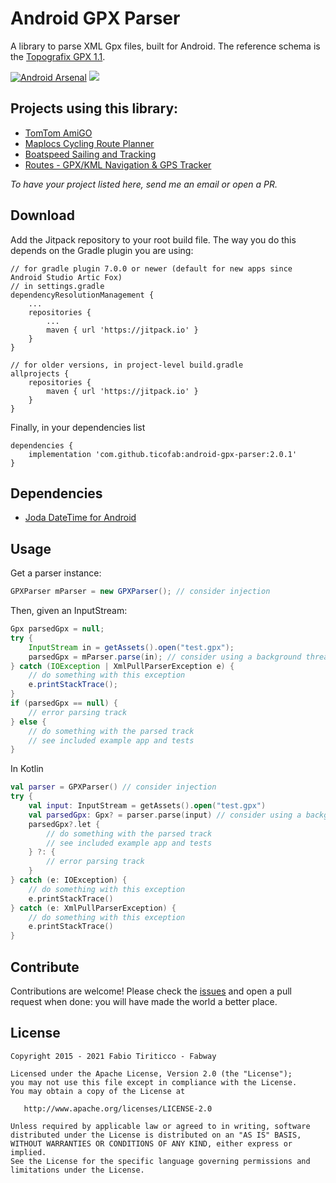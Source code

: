 # Android GPX Parser

A library to parse XML Gpx files, built for Android. The reference schema is the [Topografix GPX 1.1](http://www.topografix.com/GPX/1/1/).

[![Android Arsenal](https://img.shields.io/badge/Android%20Arsenal-android--gpx--parser-green.svg?style=flat)](https://android-arsenal.com/details/1/2500)
[![](https://jitpack.io/v/ticofab/android-gpx-parser.svg)](https://jitpack.io/#ticofab/android-gpx-parser)

## Projects using this library:

* [TomTom AmiGO](https://play.google.com/store/apps/details?id=com.tomtom.speedcams.android.map)
* [Maplocs Cycling Route Planner](https://play.google.com/store/apps/details?id=abhiank.maplocs)
* [Boatspeed Sailing and Tracking](https://play.google.com/store/apps/details?id=de.herberlin.boatspeed&hl=de)
* [Routes - GPX/KML Navigation & GPS Tracker](https://play.google.com/store/apps/details?id=de.flosdorf.routenavigation&hl=de)

_To have your project listed here, send me an email or open a PR._

## Download

Add the Jitpack repository to your root build file. The way you do this depends on the Gradle plugin you are using:

```
// for gradle plugin 7.0.0 or newer (default for new apps since Android Studio Artic Fox)
// in settings.gradle
dependencyResolutionManagement {
    ...
    repositories {
        ...
        maven { url 'https://jitpack.io' }
    }
}
```

```
// for older versions, in project-level build.gradle
allprojects {
    repositories {
        maven { url 'https://jitpack.io' }
    }
}
```

Finally, in your dependencies list

```
dependencies {
    implementation 'com.github.ticofab:android-gpx-parser:2.0.1'
}
```

## Dependencies

* [Joda DateTime for Android](https://github.com/dlew/joda-time-android)

## Usage

Get a parser instance:

```java
GPXParser mParser = new GPXParser(); // consider injection
```

Then, given an InputStream:

```java
Gpx parsedGpx = null;
try {
    InputStream in = getAssets().open("test.gpx");
    parsedGpx = mParser.parse(in); // consider using a background thread
} catch (IOException | XmlPullParserException e) {
    // do something with this exception
    e.printStackTrace();
}
if (parsedGpx == null) {
    // error parsing track
} else {
    // do something with the parsed track
    // see included example app and tests
}
```

In Kotlin

```kotlin
val parser = GPXParser() // consider injection
try {
    val input: InputStream = getAssets().open("test.gpx")
    val parsedGpx: Gpx? = parser.parse(input) // consider using a background thread
    parsedGpx?.let {
        // do something with the parsed track
        // see included example app and tests
    } ?: {
        // error parsing track
    }
} catch (e: IOException) {
    // do something with this exception
    e.printStackTrace()
} catch (e: XmlPullParserException) {
    // do something with this exception
    e.printStackTrace()
}
```

## Contribute

Contributions are welcome! Please check the [issues](https://github.com/ticofab/android-gpx-parser/issues) and open a pull request when done: you will have made the world a better place.

## License

    Copyright 2015 - 2021 Fabio Tiriticco - Fabway

    Licensed under the Apache License, Version 2.0 (the "License");
    you may not use this file except in compliance with the License.
    You may obtain a copy of the License at

       http://www.apache.org/licenses/LICENSE-2.0

    Unless required by applicable law or agreed to in writing, software
    distributed under the License is distributed on an "AS IS" BASIS,
    WITHOUT WARRANTIES OR CONDITIONS OF ANY KIND, either express or implied.
    See the License for the specific language governing permissions and
    limitations under the License.
